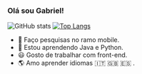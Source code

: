 ###                                                                   Olá sou Gabriel!

![GitHub stats](https://github-readme-stats.vercel.app/api?username=GabrielBBarros&show_icons=true&theme=radical&card_height=200)     [![Top Langs](https://github-readme-stats.vercel.app/api/top-langs/?username=GabrielBBarros&hide_progress=true&theme=radical&card_height=200)](https://github.com/anuraghazra/github-readme-stats)


- 🔭 Faço pesquisas no ramo mobile.
- 🌱 Estou aprendendo Java e Python.
- 😃 Gosto de trabalhar com front-end.
- 🌎 Amo aprender idiomas 🇮🇹 🇬🇧 🇪🇸  .

